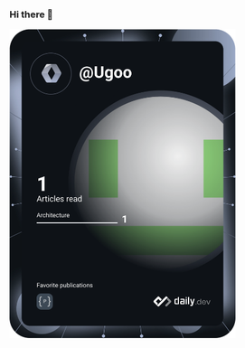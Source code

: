 ### Hi there 👋
<a href="https://app.daily.dev/Ugoo"><img src="https://github.com/Ugoo-Eze/Ugoo-Eze/blob/main/devcard.svg" width="400" alt="Ugoo Eze's Dev Card"/></a>

<!--
**Ugoo-Eze/Ugoo-Eze** is a ✨ _special_ ✨ repository because its `README.md` (this file) appears on your GitHub profile.

Here are some ideas to get you started:

- 🔭 I’m currently working on ...
- 🌱 I’m currently learning ...
- 👯 I’m looking to collaborate on ...
- 🤔 I’m looking for help with ...
- 💬 Ask me about ...
- 📫 How to reach me: ...
- 😄 Pronouns: ...
- ⚡ Fun fact: ...
-->
